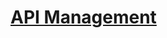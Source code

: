 # [API Management](https://learn.microsoft.com/en-us/training/paths/az-204-implement-api-management/)
